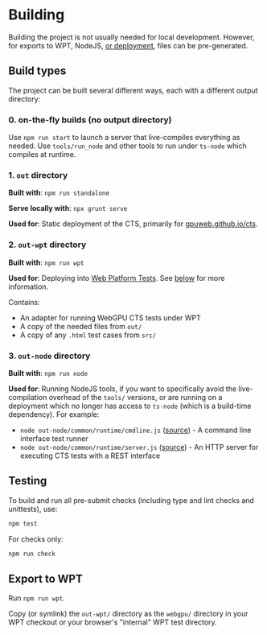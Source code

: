 # Building

Building the project is not usually needed for local development.
However, for exports to WPT, NodeJS, [or deployment](https://gpuweb.github.io/cts/),
files can be pre-generated.

## Build types

The project can be built several different ways, each with a different output directory:

### 0. on-the-fly builds (no output directory)

Use `npm run start` to launch a server that live-compiles everything as needed.
Use `tools/run_node` and other tools to run under `ts-node` which compiles at runtime.

### 1. `out` directory

**Built with**: `npm run standalone`

**Serve locally with**: `npx grunt serve`

**Used for**: Static deployment of the CTS, primarily for [gpuweb.github.io/cts](https://gpuweb.github.io/cts/).

### 2. `out-wpt` directory

**Built with**: `npm run wpt`

**Used for**: Deploying into [Web Platform Tests](https://web-platform-tests.org/). See [below](#export-to-wpt) for more information.

Contains:

- An adapter for running WebGPU CTS tests under WPT
- A copy of the needed files from `out/`
- A copy of any `.html` test cases from `src/`

### 3. `out-node` directory

**Built with**: `npm run node`

**Used for**: Running NodeJS tools, if you want to specifically avoid the live-compilation overhead of the `tools/` versions, or are running on a deployment which no longer has access to `ts-node` (which is a build-time dependency). For example:

- `node out-node/common/runtime/cmdline.js` ([source](../src/common/runtime/cmdline.ts)) - A command line interface test runner
- `node out-node/common/runtime/server.js` ([source](../src/common/runtime/server.ts)) - An HTTP server for executing CTS tests with a REST interface

## Testing

To build and run all pre-submit checks (including type and lint checks and
unittests), use:

```sh
npm test
```

For checks only:

```sh
npm run check
```


## Export to WPT

Run `npm run wpt`.

Copy (or symlink) the `out-wpt/` directory as the `webgpu/` directory in your
WPT checkout or your browser's "internal" WPT test directory.
